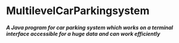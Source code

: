 # MultilevelCarParkingsystem
<h5>A Java program for car parking system which works on a terminal interface accessible for a huge data and can work efficiently</h5>
